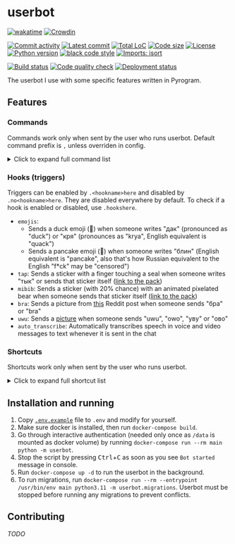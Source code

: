 # userbot

<!-- region Some nice badges because I love them ^^ -->
[![wakatime](https://wakatime.com/badge/github/evgfilim1/userbot.svg)](https://wakatime.com/badge/github/evgfilim1/userbot)
[![Crowdin](https://badges.crowdin.net/evgfilim1-userbot/localized.svg)](https://crowdin.com/project/evgfilim1-userbot)

[![Commit activity](https://img.shields.io/github/commit-activity/m/evgfilim1/userbot)](https://github.com/evgfilim1/userbot/commits/)
[![Latest commit](https://img.shields.io/github/last-commit/evgfilim1/userbot/master)](https://github.com/evgfilim1/userbot/commits/)
[![Total LoC](https://img.shields.io/tokei/lines/github/evgfilim1/userbot)](https://github.com/evgfilim1/userbot)
[![Code size](https://img.shields.io/github/languages/code-size/evgfilim1/userbot)](https://github.com/evgfilim1/userbot)
[![License](https://img.shields.io/github/license/evgfilim1/userbot)](LICENSE)
[![Python version](https://img.shields.io/badge/python-3.11-yellow.svg?logo=python&logoColor=yellow&labelColor=blue)](https://github.com/python/cpython)
[![black code style](https://img.shields.io/badge/code%20style-black-000000.svg)](https://github.com/psf/black)
[![Imports: isort](https://img.shields.io/badge/%20imports-isort-%231674b1?style=flat&labelColor=ef8336)](https://pycqa.github.io/isort/)

[![Build status](https://github.com/evgfilim1/userbot/actions/workflows/build.yaml/badge.svg)](https://github.com/evgfilim1/userbot/actions/workflows/build.yaml)
[![Code quality check](https://github.com/evgfilim1/userbot/actions/workflows/lint.yaml/badge.svg)](https://github.com/evgfilim1/userbot/actions/workflows/lint.yaml)
[![Deployment status](https://github.com/evgfilim1/userbot/actions/workflows/deploy.yaml/badge.svg)](https://github.com/evgfilim1/userbot/actions/workflows/deploy.yaml)
<!-- endregion -->

The userbot I use with some specific features written in Pyrogram.

## Features

### Commands

Commands work only when sent by the user who runs userbot. Default command prefix is `,` unless
overriden in config.

<details>
<summary>Click to expand full command list</summary>

```
List of userbot commands available:

About:
• about — Shows information about this userbot.
• help [command] — Sends help for all commands or for a specific one.
• stats ['bot'|'short'|'full'] — Shows some statistics about this userbot.

Chat administration:
• chatban|chatrestrict <'reply'|user_id|username|user_group> ['0'|'forever'|timespec] ['*'|perms] [reason...] — Restricts or bans a user in a chat.
• chatcleardel — Kicks Deleted Accounts from the chat.
• chatinvite <user_id|username|user_group> — Invites users to the current chat.
• chatunban <'reply'|user_id|username|user_group> — Unbans a user in a chat.
• <in reply> no_react2ban|noreact2ban — Stops react2ban on the message.
• <in reply> pin ['silent'] — Pins the message.
• <in reply> promote <admin_title...> — Promotes a user to an admin without any rights but with title.
• react2ban — Bans a user whoever reacted to the message.
• <in reply> s_pin ['silent'] — Pins the message silently (without returning the result).

Chat info:
• rndinfo ['photo'|'title'] — Sets random chat photo and/or title.
• rndmsg — Sends a random message from the chat.

Colors:
• color <color_spec> — Sends a specified color sample.
• usercolor [user_id|username|user_group] — Sends a color sample of user's color as shown in clients.

Content converters:
• toaudio — Extracts audio from video.
• togif — Converts a video to a mpeg4 gif.
• tosticker ['png'|'webp'] — Converts a photo to a sticker-ready png or webp.
• <in reply> totext — Transcribes speech in voice and video messages to text.

Dice:
• roll|dice <dice_spec> — Rolls dice according to `d20.roll` syntax.

Download:
• download|dl ['single'|'all'] [filename]... — Downloads a file or files.

Hooks:
• hooklist|hook_list — Lists all available hooks.
• hookshere|hooks_here — Lists enabled hooks in the chat.

Language:
• lang [language_code] — Gets or changes the language of the bot for the current chat.

Messages:
• <in reply> copyhere|cphere|cph — Copies replied message to current chat.
• <in reply> delete|delet|del — Deletes replied message for everyone.
• dump [jq_query...] — Dumps entire message or its attribute specified with `jq` syntax.
• userfirstmsg — Looks for the user's very first message in the chat.

Notes:
• get|note|n <key...> — Sends saved note.
• note_del|ndel <key...> — Deletes saved note.
• notes|ns — Shows all saved notes.
• <in reply> save|note_add|nadd <key...> — Saves replied message as note for later use.

Reactions:
• <in reply> r [emoji] — Reacts to a message with a specified emoji or removes any reaction.
• <in reply> rr — Reacts to a message with a random available emoji.
• <in reply> rs — Gets message reactions with users who reacted to it.

Reminders:
• remind <time> [message...] — Sets a reminder in the chat.
• remindme <time> [message...] — Sets a reminder for myself.
• sremind <time> [message...] — Sets a silent reminder in the chat (no confirmation about scheduled message).
• sremindme <time> [message...] — Sets a silent reminder for myself (no confirmation about scheduled message).

Stickers:
• longcat — Sends random longcat.
• rnds <pack_shortlink|pack_alias|emoji> — Sends random sticker from specified pack or one matching specified emoji.

Text converters:
• <in reply> caps — Toggles capslock on the message.
• <in reply> s <args...> — sed-like replacement.
• <in reply> tr ['en'|'ru'] — Swaps keyboard layout from en to ru or vice versa.

Tools:
• cal [month] [year] — Sends a calendar for a specified month and year.
• calc|eval <python_expr...> — Evaluates Python expression.
• exec <python_code...> — Executes Python code.
• <in reply> id — Sends replied user's ID as link.
• ugping <user_group> [text...] — Pings a user group with optional text.

User groups:
• usergroupadd|ugadd <group_name> [user_id|username|user_group]... — Adds a user to the user group for later use with user resolving.
• usergroupdel|ugdel <group_name> [user_id|username|user_group]... — Removes a user from the user group.
• usergrouplist|uglist <group_name> ['resolve'] — Lists the users in the user group.
• usergroups|ugs — Lists all user groups.

Wakatime:
• wakatime|waka — Gets your Wakatime stats for today and the last 7 days.
```

</details>

### Hooks (triggers)

Triggers can be enabled by `.<hookname>here` and disabled by `.no<hookname>here`. They are disabled
everywhere by default. To check if a hook is enabled or disabled, use `.hookshere`.

- `emojis`:
  - Sends a duck emoji (🦆) when someone writes "дак" (pronounced as "duck") or "кря"
    (pronounces as "krya", English equivalent is "quack")
  - Sends a pancake emoji (🥞) when someone writes "блин" (English equivalent is "pancake", also
    that's how Russian equivalent to the English "f*ck" may be "censored")
- `tap`: Sends a sticker with a finger touching a seal when someone writes "тык" or sends that
  sticker itself ([link to the pack](https://t.me/addstickers/belek_vk))
- `mibib`: Sends a sticker (with 20% chance) with an animated pixelated bear when someone sends that
  sticker itself ([link to the pack](https://t.me/addstickers/bttv_hlam))
- `bra`: Sends a picture from [this](https://www.reddit.com/r/anime_irl/comments/u4zxol/anime_irl/)
  Reddit post when someone sends "бра" or "bra"
- `uwu`: Sends a [picture](https://imgur.com/a/bDzntL5) when someone sends "uwu", "owo", "уву"
  or "ово"
- `auto_transcribe`: Automatically transcribes speech in voice and video messages to text whenever
  it is sent in the chat

### Shortcuts

Shortcuts work only when sent by the user who runs userbot.

<details>
<summary>Click to expand full shortcut list</summary>

- `yt:<id>` — Sends a YouTube video with the specified ID
- `@:<id>` — Mentions a user with the specified ID
  - `@:<id>:<name>@` — Mentions a user with the specified ID with a custom name
- `github:<username>` or `gh:<username>` — Sends a GitHub link to the specified user's profile
  - `github:<username>/<repo>` — ... to the specified repo, `<repo>` can be "`@`" which means "same
    as `<username>`"
  - `github:<username>/<repo>:/<path>` — ... to the specified path on the default branch
  - `github:<username>/<repo>:/<path>#<line1>` — ... to the specified line in file
  - `github:<username>/<repo>:/<path>#<line1>-<line2>` — ... to the specified lines in file
  - `github:<username>/<repo>@<branch-or-commit>` — ... to the specified branch or commit of the repo
  - `github:<username>/<repo>@<branch-or-commit>:/<path>` — ... to the specified path on the branch or commit
  - `github:<username>/<repo>@<branch-or-commit>:/<path>#<line1>` — ... to the specified line in file
  - `github:<username>/<repo>@<branch-or-commit>:/<path>#<line1>-<line2>` — ... to the specified lines in file
  - `github:<username>/<repo>#<issue-or-pr>` — ... to the specified issue or pull request
- `:uwu:` — Sends a `🥺👉👈` emoji
  - `:uwu<number>:` — Sends a `👉👈` emoji with the specified number of finger pairs
- `google://<query>/` — Sends a link to a Google search for the specified query
- `:shrug:` — Sends a shrug kaomoji `¯\_(ツ)_/¯`
- `n://<key>/` — Sends a saved note with the specified key
- `xkcd:<number>` — Sends a link to XKCD comic with the specified number
- `pypi://<package>/` or `pip://<package>/` — Sends a link to PyPI page of the specified package
- `tg:<username>/<message-id>` or `tg:<username>#<message-id>` — Sends a link to the specified
  message in the specified chat

</details>

## Installation and running

1. Copy [`.env.example`](.env.example) file to `.env` and modify for yourself.
2. Make sure docker is installed, then run `docker-compose build`.
3. Go through interactive authentication (needed only once as `/data` is mounted as docker volume)
  by running `docker-compose run --rm main python -m userbot`.
4. Stop the script by pressing <kbd>Ctrl</kbd>+<kbd>C</kbd> as soon as you see `Bot started` message
  in console.
5. Run `docker-compose up -d` to run the userbot in the background.
6. To run migrations, run
   `docker-compose run --rm --entrypoint /usr/bin/env main python3.11 -m userbot.migrations`.
   Userbot must be stopped before running any migrations to prevent conflicts.

## Contributing

_TODO_
